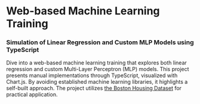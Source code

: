 # Web-based Machine Learning Training

### Simulation of Linear Regression and Custom MLP Models using TypeScript

Dive into a web-based machine learning training that explores both linear regression and custom Multi-Layer Perceptron (MLP) models. This project presents manual implementations through TypeScript, visualized with Chart.js. By avoiding established machine learning libraries, it highlights a self-built approach. The project utilizes [the Boston Housing Dataset](https://www.cs.toronto.edu/~delve/data/boston/bostonDetail.html) for practical application.
